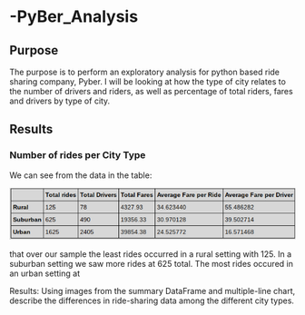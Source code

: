 # -PyBer_Analysis
## Purpose
The purpose is to perform an exploratory analysis for python based ride sharing company, Pyber. I will be looking at how the type of city relates to the number of drivers and riders, as well as percentage of total riders, fares and drivers by type of city.
## Results

### Number of rides per City Type

We can see from the data in the table:

<p align="center"

![alttext](https://github.com/sd2wiebe/-PyBer_Analysis/blob/main/Analysis/Pyber_table.png)

</p>

that over our sample the least rides occurred in a rural setting with 125. In a suburban setting we saw more rides at 625 total. The most rides occured in an urban setting at  

Results: Using images from the summary DataFrame and multiple-line chart, 
describe the differences in ride-sharing data among the different city types.
